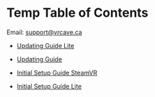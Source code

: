 # Temp Table of Contents

Email: [support@vrcave.ca](mailto:support@vrcave.ca)
  
- [Updating Guide Lite](updating_guide_Lite_csp.md)


- [Updating Guide](updating_guide_csp.md)


- [Initial Setup Guide SteamVR](initial_setup_CSP.md)


- [Initial Setup Guide Lite](vrcave_Lite_Guide_CSP.md)


